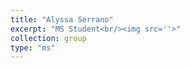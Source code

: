 ```yaml
---
title: "Alyssa Serrano"
excerpt: "MS Student<br/><img src=''>"
collection: group
type: "ms"
---
```

